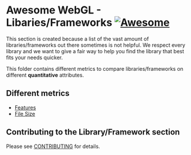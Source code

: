 Awesome WebGL - Libaries/Frameworks [![Awesome](https://cdn.rawgit.com/sindresorhus/awesome/d7305f38d29fed78fa85652e3a63e154dd8e8829/media/badge.svg)](https://github.com/sindresorhus/awesome)
===============================================================================================================================================================================================

This section is created because a list of the vast amount of libraries/frameworks out there sometimes is not helpful. We respect every library and we want to give a fair way to help you find the library that best fits your needs quicker.

This folder contains different metrics to compare libraries/frameworks on different **quantitative** attributes.

Different metrics
-----------------

-   [Features](https://github.com/sjfricke/awesome-webgl/blob/master/Libraries/Features.md)
-   [File Size](https://github.com/sjfricke/awesome-webgl/blob/master/Libraries/File_Size.md)

Contributing to the Library/Framework section
---------------------------------------------

Please see [CONTRIBUTING](https://github.com/sjfricke/awesome-webgl/blob/master/Libraries/CONTRIBUTING.md) for details.
